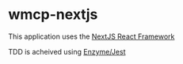 # wmcp-nextjs

This application uses the [NextJS React Framework](https://nextjs.org/)

TDD is acheived using [Enzyme/Jest](https://medium.com/@miiny/unit-test-next-js-with-jest-and-enzyme-5b305a8e29fe)

